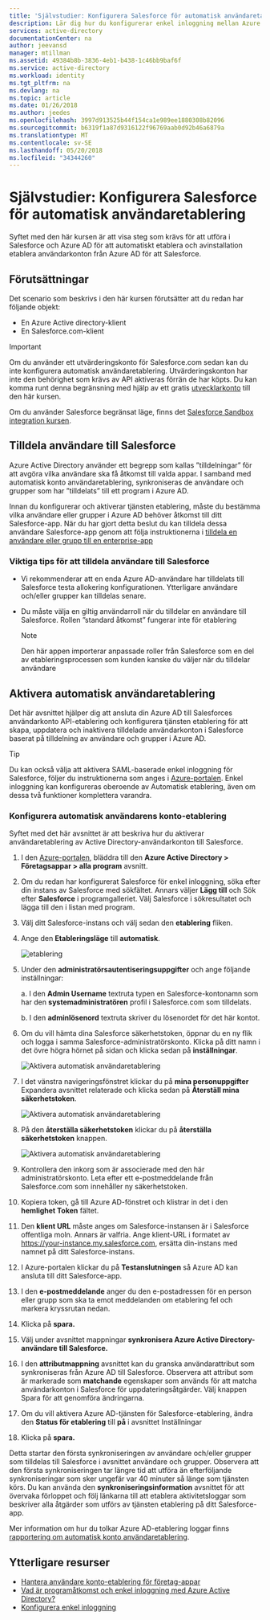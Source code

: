 ```yaml
---
title: 'Självstudier: Konfigurera Salesforce för automatisk användaretablering med Azure Active Directory | Microsoft Docs'
description: Lär dig hur du konfigurerar enkel inloggning mellan Azure Active Directory och Salesforce.
services: active-directory
documentationCenter: na
author: jeevansd
manager: mtillman
ms.assetid: 49384b8b-3836-4eb1-b438-1c46bb9baf6f
ms.service: active-directory
ms.workload: identity
ms.tgt_pltfrm: na
ms.devlang: na
ms.topic: article
ms.date: 01/26/2018
ms.author: jeedes
ms.openlocfilehash: 3997d913525b44f154ca1e989ee1880308b82096
ms.sourcegitcommit: b6319f1a87d9316122f96769aab0d92b46a6879a
ms.translationtype: MT
ms.contentlocale: sv-SE
ms.lasthandoff: 05/20/2018
ms.locfileid: "34344260"
---
```

# <a name="tutorial-configure-salesforce-for-automatic-user-provisioning"></a>Självstudier: Konfigurera Salesforce för automatisk användaretablering

Syftet med den här kursen är att visa steg som krävs för att utföra i Salesforce och Azure AD för att automatiskt etablera och avinstallation etablera användarkonton från Azure AD för att Salesforce.

## <a name="prerequisites"></a>Förutsättningar

Det scenario som beskrivs i den här kursen förutsätter att du redan har följande objekt:

*   En Azure Active directory-klient
*   En Salesforce.com-klient

>[!IMPORTANT] 
>Om du använder ett utvärderingskonto för Salesforce.com sedan kan du inte konfigurera automatisk användaretablering. Utvärderingskonton har inte den behörighet som krävs av API aktiveras förrän de har köpts. Du kan komma runt denna begränsning med hjälp av ett gratis [utvecklarkonto](https://developer.salesforce.com/signup) till den här kursen.

Om du använder Salesforce begränsat läge, finns det [Salesforce Sandbox integration kursen](https://go.microsoft.com/fwLink/?LinkID=521879).

## <a name="assigning-users-to-salesforce"></a>Tilldela användare till Salesforce

Azure Active Directory använder ett begrepp som kallas ”tilldelningar” för att avgöra vilka användare ska få åtkomst till valda appar. I samband med automatisk konto användaretablering, synkroniseras de användare och grupper som har ”tilldelats” till ett program i Azure AD.

Innan du konfigurerar och aktiverar tjänsten etablering, måste du bestämma vilka användare eller grupper i Azure AD behöver åtkomst till ditt Salesforce-app. När du har gjort detta beslut du kan tilldela dessa användare Salesforce-app genom att följa instruktionerna i [tilldela en användare eller grupp till en enterprise-app](https://docs.microsoft.com/azure/active-directory/active-directory-coreapps-assign-user-azure-portal)

### <a name="important-tips-for-assigning-users-to-salesforce"></a>Viktiga tips för att tilldela användare till Salesforce

*   Vi rekommenderar att en enda Azure AD-användare har tilldelats till Salesforce testa allokering konfigurationen. Ytterligare användare och/eller grupper kan tilldelas senare.

*  Du måste välja en giltig användarroll när du tilldelar en användare till Salesforce. Rollen ”standard åtkomst” fungerar inte för etablering

    > [!NOTE]
    > Den här appen importerar anpassade roller från Salesforce som en del av etableringsprocessen som kunden kanske du väljer när du tilldelar användare

## <a name="enable-automated-user-provisioning"></a>Aktivera automatisk användaretablering

Det här avsnittet hjälper dig att ansluta din Azure AD till Salesforces användarkonto API-etablering och konfigurera tjänsten etablering för att skapa, uppdatera och inaktivera tilldelade användarkonton i Salesforce baserat på tilldelning av användare och grupper i Azure AD.

>[!Tip]
>Du kan också välja att aktivera SAML-baserade enkel inloggning för Salesforce, följer du instruktionerna som anges i [Azure-portalen](https://portal.azure.com). Enkel inloggning kan konfigureras oberoende av Automatisk etablering, även om dessa två funktioner komplettera varandra.

### <a name="configure-automatic-user-account-provisioning"></a>Konfigurera automatisk användarens konto-etablering

Syftet med det här avsnittet är att beskriva hur du aktiverar användaretablering av Active Directory-användarkonton till Salesforce.

1. I den [Azure-portalen](https://portal.azure.com), bläddra till den **Azure Active Directory > Företagsappar > alla program** avsnitt.

2. Om du redan har konfigurerat Salesforce för enkel inloggning, söka efter din instans av Salesforce med sökfältet. Annars väljer **Lägg till** och Sök efter **Salesforce** i programgalleriet. Välj Salesforce i sökresultatet och lägga till den i listan med program.

3. Välj ditt Salesforce-instans och välj sedan den **etablering** fliken.

4. Ange den **Etableringsläge** till **automatisk**.

    ![etablering](./media/active-directory-saas-salesforce-provisioning-tutorial/provisioning.png)

5. Under den **administratörsautentiseringsuppgifter** och ange följande inställningar:
   
    a. I den **Admin Username** textruta typen en Salesforce-kontonamn som har den **systemadministratören** profil i Salesforce.com som tilldelats.
   
    b. I den **adminlösenord** textruta skriver du lösenordet för det här kontot.

6. Om du vill hämta dina Salesforce säkerhetstoken, öppnar du en ny flik och logga i samma Salesforce-administratörskonto. Klicka på ditt namn i det övre högra hörnet på sidan och klicka sedan på **inställningar**.

     ![Aktivera automatisk användaretablering](./media/active-directory-saas-salesforce-provisioning-tutorial/sf-my-settings.png "aktivera automatisk användaretablering")

7. I det vänstra navigeringsfönstret klickar du på **mina personuppgifter** Expandera avsnittet relaterade och klicka sedan på **Återställ mina säkerhetstoken**.
  
    ![Aktivera automatisk användaretablering](./media/active-directory-saas-salesforce-provisioning-tutorial/sf-personal-reset.png "aktivera automatisk användaretablering")

8. På den **återställa säkerhetstoken** klickar du på **återställa säkerhetstoken** knappen.

    ![Aktivera automatisk användaretablering](./media/active-directory-saas-salesforce-provisioning-tutorial/sf-reset-token.png "aktivera automatisk användaretablering")

9. Kontrollera den inkorg som är associerade med den här administratörskonto. Leta efter ett e-postmeddelande från Salesforce.com som innehåller ny säkerhetstoken.

10. Kopiera token, gå till Azure AD-fönstret och klistrar in det i den **hemlighet Token** fältet.

11. Den **klient URL** måste anges om Salesforce-instansen är i Salesforce offentliga moln. Annars är valfria. Ange klient-URL i formatet av https://your-instance.my.salesforce.com, ersätta din-instans med namnet på ditt Salesforce-instans.

12. I Azure-portalen klickar du på **Testanslutningen** så Azure AD kan ansluta till ditt Salesforce-app.

13. I den **e-postmeddelande** anger du den e-postadressen för en person eller grupp som ska ta emot meddelanden om etablering fel och markera kryssrutan nedan.

14. Klicka på **spara.**  
    
15.  Välj under avsnittet mappningar **synkronisera Azure Active Directory-användare till Salesforce.**

16. I den **attributmappning** avsnittet kan du granska användarattribut som synkroniseras från Azure AD till Salesforce. Observera att attribut som är markerade som **matchande** egenskaper som används för att matcha användarkonton i Salesforce för uppdateringsåtgärder. Välj knappen Spara för att genomföra ändringarna.

17. Om du vill aktivera Azure AD-tjänsten för Salesforce-etablering, ändra den **Status för etablering** till **på** i avsnittet Inställningar

18. Klicka på **spara.**

Detta startar den första synkroniseringen av användare och/eller grupper som tilldelas till Salesforce i avsnittet användare och grupper. Observera att den första synkroniseringen tar längre tid att utföra än efterföljande synkroniseringar som sker ungefär var 40 minuter så länge som tjänsten körs. Du kan använda den **synkroniseringsinformation** avsnittet för att övervaka förloppet och följ länkarna till att etablera aktivitetsloggar som beskriver alla åtgärder som utförs av tjänsten etablering på ditt Salesforce-app.

Mer information om hur du tolkar Azure AD-etablering loggar finns [rapportering om automatisk konto användaretablering](active-directory-saas-provisioning-reporting.md).

## <a name="additional-resources"></a>Ytterligare resurser

* [Hantera användare konto-etablering för företag-appar](active-directory-saas-tutorial-list.md)
* [Vad är programåtkomst och enkel inloggning med Azure Active Directory?](manage-apps/what-is-single-sign-on.md)
* [Konfigurera enkel inloggning](https://docs.microsoft.com/azure/active-directory/active-directory-saas-salesforce-tutorial)
